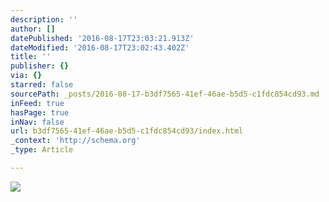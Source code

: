```yaml
---
description: ''
author: []
datePublished: '2016-08-17T23:03:21.913Z'
dateModified: '2016-08-17T23:02:43.402Z'
title: ''
publisher: {}
via: {}
starred: false
sourcePath: _posts/2016-08-17-b3df7565-41ef-46ae-b5d5-c1fdc854cd93.md
inFeed: true
hasPage: true
inNav: false
url: b3df7565-41ef-46ae-b5d5-c1fdc854cd93/index.html
_context: 'http://schema.org'
_type: Article

---
```

![](https://the-grid-user-content.s3-us-west-2.amazonaws.com/ffd95ec7-fe53-4422-a3eb-ae1f3ec8e0f6.jpg)